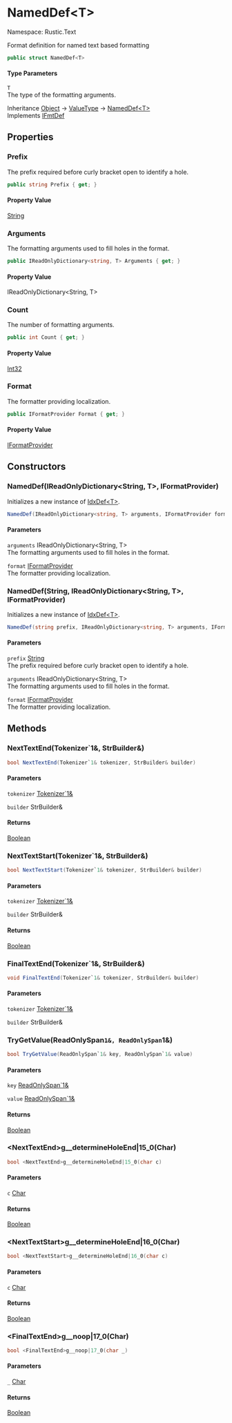 # NamedDef&lt;T&gt;

Namespace: Rustic.Text

Format definition for named text based formatting

```csharp
public struct NamedDef<T>
```

#### Type Parameters

`T`<br>
The type of the formatting arguments.

Inheritance [Object](https://docs.microsoft.com/en-us/dotnet/api/system.object) → [ValueType](https://docs.microsoft.com/en-us/dotnet/api/system.valuetype) → [NamedDef&lt;T&gt;](./rustic.text.nameddef-1.md)<br>
Implements [IFmtDef](./rustic.text.ifmtdef.md)

## Properties

### **Prefix**

The prefix required before curly bracket open to identify a hole.

```csharp
public string Prefix { get; }
```

#### Property Value

[String](https://docs.microsoft.com/en-us/dotnet/api/system.string)<br>

### **Arguments**

The formatting arguments used to fill holes in the format.

```csharp
public IReadOnlyDictionary<string, T> Arguments { get; }
```

#### Property Value

IReadOnlyDictionary&lt;String, T&gt;<br>

### **Count**

The number of formatting arguments.

```csharp
public int Count { get; }
```

#### Property Value

[Int32](https://docs.microsoft.com/en-us/dotnet/api/system.int32)<br>

### **Format**

The formatter providing localization.

```csharp
public IFormatProvider Format { get; }
```

#### Property Value

[IFormatProvider](https://docs.microsoft.com/en-us/dotnet/api/system.iformatprovider)<br>

## Constructors

### **NamedDef(IReadOnlyDictionary&lt;String, T&gt;, IFormatProvider)**

Initializes a new instance of [IdxDef&lt;T&gt;](./rustic.text.idxdef-1.md).

```csharp
NamedDef(IReadOnlyDictionary<string, T> arguments, IFormatProvider format)
```

#### Parameters

`arguments` IReadOnlyDictionary&lt;String, T&gt;<br>
The formatting arguments used to fill holes in the format.

`format` [IFormatProvider](https://docs.microsoft.com/en-us/dotnet/api/system.iformatprovider)<br>
The formatter providing localization.

### **NamedDef(String, IReadOnlyDictionary&lt;String, T&gt;, IFormatProvider)**

Initializes a new instance of [IdxDef&lt;T&gt;](./rustic.text.idxdef-1.md).

```csharp
NamedDef(string prefix, IReadOnlyDictionary<string, T> arguments, IFormatProvider format)
```

#### Parameters

`prefix` [String](https://docs.microsoft.com/en-us/dotnet/api/system.string)<br>
The prefix required before curly bracket open to identify a hole.

`arguments` IReadOnlyDictionary&lt;String, T&gt;<br>
The formatting arguments used to fill holes in the format.

`format` [IFormatProvider](https://docs.microsoft.com/en-us/dotnet/api/system.iformatprovider)<br>
The formatter providing localization.

## Methods

### **NextTextEnd(Tokenizer`1&, StrBuilder&)**

```csharp
bool NextTextEnd(Tokenizer`1& tokenizer, StrBuilder& builder)
```

#### Parameters

`tokenizer` [Tokenizer`1&](./rustic.text.tokenizer-1&.md)<br>

`builder` StrBuilder&<br>

#### Returns

[Boolean](https://docs.microsoft.com/en-us/dotnet/api/system.boolean)<br>

### **NextTextStart(Tokenizer`1&, StrBuilder&)**

```csharp
bool NextTextStart(Tokenizer`1& tokenizer, StrBuilder& builder)
```

#### Parameters

`tokenizer` [Tokenizer`1&](./rustic.text.tokenizer-1&.md)<br>

`builder` StrBuilder&<br>

#### Returns

[Boolean](https://docs.microsoft.com/en-us/dotnet/api/system.boolean)<br>

### **FinalTextEnd(Tokenizer`1&, StrBuilder&)**

```csharp
void FinalTextEnd(Tokenizer`1& tokenizer, StrBuilder& builder)
```

#### Parameters

`tokenizer` [Tokenizer`1&](./rustic.text.tokenizer-1&.md)<br>

`builder` StrBuilder&<br>

### **TryGetValue(ReadOnlySpan`1&, ReadOnlySpan`1&)**

```csharp
bool TryGetValue(ReadOnlySpan`1& key, ReadOnlySpan`1& value)
```

#### Parameters

`key` [ReadOnlySpan`1&](https://docs.microsoft.com/en-us/dotnet/api/system.readonlyspan-1&)<br>

`value` [ReadOnlySpan`1&](https://docs.microsoft.com/en-us/dotnet/api/system.readonlyspan-1&)<br>

#### Returns

[Boolean](https://docs.microsoft.com/en-us/dotnet/api/system.boolean)<br>

### **&lt;NextTextEnd&gt;g__determineHoleEnd|15_0(Char)**

```csharp
bool <NextTextEnd>g__determineHoleEnd|15_0(char c)
```

#### Parameters

`c` [Char](https://docs.microsoft.com/en-us/dotnet/api/system.char)<br>

#### Returns

[Boolean](https://docs.microsoft.com/en-us/dotnet/api/system.boolean)<br>

### **&lt;NextTextStart&gt;g__determineHoleEnd|16_0(Char)**

```csharp
bool <NextTextStart>g__determineHoleEnd|16_0(char c)
```

#### Parameters

`c` [Char](https://docs.microsoft.com/en-us/dotnet/api/system.char)<br>

#### Returns

[Boolean](https://docs.microsoft.com/en-us/dotnet/api/system.boolean)<br>

### **&lt;FinalTextEnd&gt;g__noop|17_0(Char)**

```csharp
bool <FinalTextEnd>g__noop|17_0(char _)
```

#### Parameters

`_` [Char](https://docs.microsoft.com/en-us/dotnet/api/system.char)<br>

#### Returns

[Boolean](https://docs.microsoft.com/en-us/dotnet/api/system.boolean)<br>
